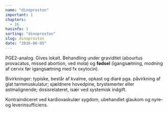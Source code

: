 ```yaml
---
name: "dinoproston"
important: 1
chapters:  
  - 16
hasinfo: 1
sorting: "dinoproston"
slug: dinoproston
date: "2016-06-05"
---
```


PGE2-analog. Gives lokalt. Behandling under graviditet (abourtus provacatus, missed abortion, ved mola) og <b>fødsel</b> (igangsætning, modning af cervix før igangsætning med fx oxytocin).  

Bivirkninger: typiske, består af kvalme, opkast og diaré pga. påvirkning af glat tarmmuskulatur; sjældnere hovedpine, brystsmerter eller astmalignende; dosisrelateret, især ved systemisk indgift. 

Kontraindiceret ved kardiovaskulær sygdom, ubehandlet glaukom og nyre- og leverinsufficiens.
